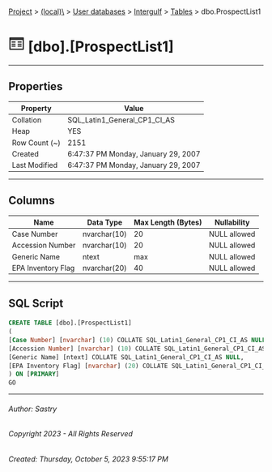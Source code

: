 #### 

[Project](../../../../index.md) > [(local)\\](../../../index.md) > [User databases](../../index.md) > [Intergulf](../index.md) > [Tables](Tables.md) > dbo.ProspectList1

# ![Tables](../../../../Images/Table32.png) [dbo].[ProspectList1]

---

## <a name="#properties"></a>Properties

| Property | Value |
|---|---|
| Collation | SQL_Latin1_General_CP1_CI_AS |
| Heap | YES |
| Row Count (~) | 2151 |
| Created | 6:47:37 PM Monday, January 29, 2007 |
| Last Modified | 6:47:37 PM Monday, January 29, 2007 |


---

## <a name="#columns"></a>Columns

| Name | Data Type | Max Length (Bytes) | Nullability |
|---|---|---|---|
| Case Number | nvarchar(10) | 20 | NULL allowed |
| Accession Number | nvarchar(10) | 20 | NULL allowed |
| Generic Name | ntext | max | NULL allowed |
| EPA Inventory Flag | nvarchar(20) | 40 | NULL allowed |


---

## <a name="#sqlscript"></a>SQL Script

```sql
CREATE TABLE [dbo].[ProspectList1]
(
[Case Number] [nvarchar] (10) COLLATE SQL_Latin1_General_CP1_CI_AS NULL,
[Accession Number] [nvarchar] (10) COLLATE SQL_Latin1_General_CP1_CI_AS NULL,
[Generic Name] [ntext] COLLATE SQL_Latin1_General_CP1_CI_AS NULL,
[EPA Inventory Flag] [nvarchar] (20) COLLATE SQL_Latin1_General_CP1_CI_AS NULL
) ON [PRIMARY]
GO

```


---

###### Author:  Sastry

###### Copyright 2023 - All Rights Reserved

###### Created: Thursday, October 5, 2023 9:55:17 PM

